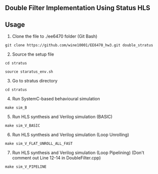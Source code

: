 ## Double Filter Implementation Using Status HLS

## Usage
1. Clone the file to ./ee6470 folder (Git Bash)
```properties
git clone https://github.com/wine10001/EE6470_hw3.git double_stratus
```
2. Source the setup file
```properties
cd stratus
```
```properties
source staratus_env.sh
```
3. Go to stratus directory
```properties
cd stratus
```
4. Run SystemC-based behavioural simulation
```properties
make sim_B
```
5. Run HLS synthesis and Verilog simulation (BASIC)
```properties
make sim_V_BASIC
```
6. Run HLS synthesis and Verilog simulation (Loop Unrolling)
```properties
make sim_V_FLAT_UNROLL_ALL_FAST
```
7. Run HLS synthesis and Verilog simulation (Loop Pipelining)
(Don't comment out Line 12-14 in DoubleFilter.cpp)
```properties
make sim_V_PIPELINE
```
